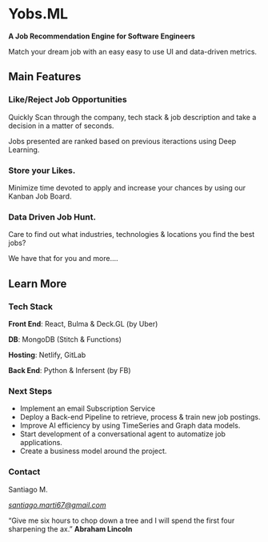 # Yobs.ML
**A Job Recommendation Engine for Software Engineers**

Match your dream job with an easy easy to use UI and data-driven metrics. 

## Main Features


### Like/Reject Job Opportunities

Quickly Scan through the company, tech stack & job description and take a decision in a matter of seconds. 

Jobs presented are ranked based on previous iteractions using Deep Learning.


### Store your Likes.

Minimize time devoted to apply and increase your chances by using our Kanban Job Board. 


### Data Driven Job Hunt.

Care to find out what industries, technologies & locations you find the best jobs? 

We have that for you and more....


## Learn More


### Tech Stack

**Front End**: React, Bulma & Deck.GL (by Uber)

**DB**: MongoDB (Stitch & Functions)

**Hosting**: Netlify, GitLab

**Back End**: Python & Infersent (by FB)



### Next Steps

* Implement an email Subscription Service
* Deploy a Back-end Pipeline to retrieve, process & train new job postings.
* Improve AI efficiency by using TimeSeries and Graph data models.
* Start development of a conversational agent to automatize job applications.
* Create a business model around the project.  


### Contact
Santiago M.

*santiago.marti67@gmail.com*

“Give me six hours to chop down a tree and I will spend the first four sharpening the ax.”
**Abraham Lincoln**
